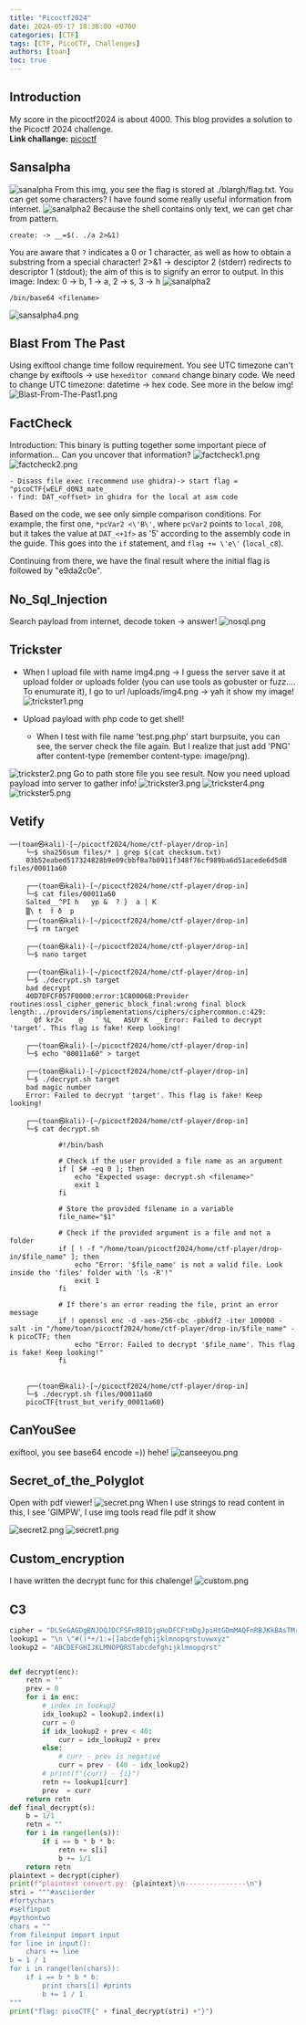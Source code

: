 ```yaml
---
title: "Picoctf2024"
date: 2024-05-17 18:38:00 +0700
categories: [CTF]
tags: [CTF, PicoCTF, Challenges]
authors: [toan]
toc: true
---
```

## Introduction
My score in the picoctf2024 is about 4000. This blog provides a solution to the Picoctf 2024 challenge.
<br>
**Link challange:** [picoctf](https://play.picoctf.org/)

## Sansalpha
![sanalpha](https://i.postimg.cc/zGzcmSyp/sansalpha1.png)
From this img, you see the flag is stored at ./blargh/flag.txt. You can get some characters? I have found some really useful information from internet.
![sanalpha2](https://i.postimg.cc/brPRxpbL/sansalpha2.png)
Because the shell contains only text, we can get char from pattern.
```
create: -> __=$(. ./a 2>&1)
```
You are aware that `?` indicates a 0 or 1 character, as well as how to obtain a substring from a special character! 2>&1 -> desciptor 2 (stderr) redirects to descriptor 1 (stdout); the aim of this is to signify an error to output. In this image: Index: 0 -> b, 1 -> a, 2 -> s, 3 -> h
![sanalpha2](https://i.postimg.cc/L8GLkmFf/sansalpha3.png)
```
/bin/base64 <filename>
```
![sansalpha4.png](https://i.postimg.cc/j2q7q5yV/sansalpha4.png)

## Blast From The Past
Using exiftool change time follow requirement. You see UTC timezone can\'t change by exiftools -> use `hexeditor command` change binary code. We need to change UTC timezone: datetime -> hex code. See more in the below img!
![Blast-From-The-Past1.png](https://i.postimg.cc/4N736VfL/Blast-From-The-Past1.png)

## FactCheck
Introduction: This binary is putting together some important piece of information... Can you uncover that information?
![factcheck1.png](https://i.postimg.cc/Mp1K4wj1/factcheck1.png)
![factcheck2.png](https://i.postimg.cc/nLZcfWvg/factcheck2.png)
```
- Disass file exec (recommend use ghidra)-> start flag = "picoCTF{wELF_d0N3_mate_
- find: DAT_<offset> in ghidra for the local at asm code
```
Based on the code, we see only simple comparison conditions. For example, the first one, `*pcVar2 <\'B\'`, where `pcVar2` points to `local_208`, but it takes the value at `DAT_<+1f>` as \'5\' according to the assembly code in the guide. This goes into the `if` statement, and `flag += \'e\'` (`local_c8`). <br>

Continuing from there, we have the final result where the initial flag is followed by "e9da2c0e".

## No_Sql_Injection
Search payload from internet, decode token -> answer!
![nosql.png](https://i.postimg.cc/QdqVCsxh/nosql.png)

## Trickster
- When I upload file with name img4.png -> I guess the server save it at upload folder or uploads folder (you can use tools as gobuster or fuzz…. To enumurate it), I go to url <host>/uploads/img4.png -> yah it show my image!
![trickster1.png](https://i.postimg.cc/B6PqTGs8/trickster1.png)

- Upload payload with php code to get shell!
	- When I test with file name 'test.png.php' start burpsuite, you can see, the server check the file again. But I realize that just add 'PNG' after content-type (remember content-type: image/png).

![trickster2.png](https://i.postimg.cc/cLT4ZmXJ/trickster2.png)
Go to path store file you see result. Now you need upload payload into server to gather info!
![trickster3.png](https://i.postimg.cc/2SC8PJdJ/trickster3.png)
![trickster4.png](https://i.postimg.cc/nLPF9L8b/trickster4.png)
![trickster5.png](https://i.postimg.cc/9fMXf7nY/trickster5.png)

## Vetify  
```
──(toan㉿kali)-[~/picoctf2024/home/ctf-player/drop-in]
	└─$ sha256sum files/* | grep $(cat checksum.txt) 
	03b52eabed517324828b9e09cbbf8a7b0911f348f76cf989ba6d51acede6d5d8  files/00011a60
	                                                                                                                                                             
	┌──(toan㉿kali)-[~/picoctf2024/home/ctf-player/drop-in]
	└─$ cat files/00011a60   
	Salted__^PI h   yp &  ? }  a | K
	▒\ t  ꌘ ð  p                                                                                                                                                                   
	┌──(toan㉿kali)-[~/picoctf2024/home/ctf-player/drop-in]
	└─$ rm target                                                                          
	                                                                                                                                                             
	┌──(toan㉿kali)-[~/picoctf2024/home/ctf-player/drop-in]
	└─$ nano target
	                                                                                                                                                             
	┌──(toan㉿kali)-[~/picoctf2024/home/ctf-player/drop-in]
	└─$ ./decrypt.sh target
	bad decrypt
	40D7DFCF057F0000:error:1C80006B:Provider routines:ossl_cipher_generic_block_final:wrong final block length:../providers/implementations/ciphers/ciphercommon.c:429:
	  Qf krZ<    @   ¨ %L   ASUY K  _ Error: Failed to decrypt 'target'. This flag is fake! Keep looking!
	                                                                                                                                                             
	┌──(toan㉿kali)-[~/picoctf2024/home/ctf-player/drop-in]
	└─$ echo "00011a60" > target                              
	                                                                                                                                                             
	┌──(toan㉿kali)-[~/picoctf2024/home/ctf-player/drop-in]
	└─$ ./decrypt.sh target     
	bad magic number
	Error: Failed to decrypt 'target'. This flag is fake! Keep looking!
	                                                                                                                                                             
	┌──(toan㉿kali)-[~/picoctf2024/home/ctf-player/drop-in]
	└─$ cat decrypt.sh    
	
	        #!/bin/bash
	
	        # Check if the user provided a file name as an argument
	        if [ $# -eq 0 ]; then
	            echo "Expected usage: decrypt.sh <filename>"
	            exit 1
	        fi
	
	        # Store the provided filename in a variable
	        file_name="$1"
	
	        # Check if the provided argument is a file and not a folder
	        if [ ! -f "/home/toan/picoctf2024/home/ctf-player/drop-in/$file_name" ]; then
	            echo "Error: '$file_name' is not a valid file. Look inside the 'files' folder with 'ls -R'!"
	            exit 1
	        fi
	
	        # If there's an error reading the file, print an error message
	        if ! openssl enc -d -aes-256-cbc -pbkdf2 -iter 100000 -salt -in "/home/toan/picoctf2024/home/ctf-player/drop-in/$file_name" -k picoCTF; then
	            echo "Error: Failed to decrypt '$file_name'. This flag is fake! Keep looking!"
	        fi
	        
	                                                                                                                                                             
	┌──(toan㉿kali)-[~/picoctf2024/home/ctf-player/drop-in]
	└─$ ./decrypt.sh files/00011a60
	picoCTF{trust_but_verify_00011a60}
```

## CanYouSee
exiftool, you see base64 encode =)) hehe!
![canseeyou.png](https://i.postimg.cc/QtmqJvb3/canseeyou.png)
## Secret_of_the_Polyglot
Open with pdf viewer!
![secret.png](https://i.postimg.cc/JhWcVRY8/secret.png)
When I use strings to read content in this, I see 'GIMPW', I use img tools read file pdf it show

![secret2.png](https://i.postimg.cc/9FKYbdGr/secret2.png)
![secret1.png](https://i.postimg.cc/bwnHBZTL/secret1.png)

## Custom_encryption
I have written the decrypt func for this chalenge!
![custom.png](https://i.postimg.cc/h43L4LZp/custom.png)

## C3

```python
cipher = "DLSeGAGDgBNJDQJDCFSFnRBIDjgHoDFCFtHDgJpiHtGDmMAQFnRBJKkBAsTMrsPSDDnEFCFtIbEDtDCIbFCFtHTJDKerFldbFObFCFtLBFkBAAAPFnRBJGEkerFlcPgKkImHnIlATJDKbTbFOkdNnsgbnJRMFnRBNAFkBAAAbrcbTKAkOgFpOgFpOpkBAAAAAAAiClFGIPFnRBaKliCgClFGtIBAAAAAAAOgGEkImHnIl"
lookup1 = "\n \"#()*+/1:=[]abcdefghijklmnopqrstuvwxyz"
lookup2 = "ABCDEFGHIJKLMNOPQRSTabcdefghijklmnopqrst"


def decrypt(enc):
    retn = ""
    prev = 0
    for i in enc:
        # index in lookup2
        idx_lookup2 = lookup2.index(i)
        curr = 0
        if idx_lookup2 + prev < 40:
            curr = idx_lookup2 + prev
        else:
            # curr - prev is negative 
            curr = prev - (40 - idx_lookup2)
        # print(f"{curr} - {i}")
        retn += lookup1[curr]
        prev  = curr
    return retn
def final_decrypt(s):
    b = 1/1
    retn = ""
    for i in range(len(s)):
        if i == b * b * b:
            retn += s[i]
            b += 1/1
    return retn
plaintext = decrypt(cipher)
print(f"plaintext convert.py: {plaintext}\n---------------\n")
stri = """#asciiorder
#fortychars
#selfinput
#pythontwo
chars = ""
from fileinput import input
for line in input():
    chars += line
b = 1 / 1
for i in range(len(chars)):
    if i == b * b * b:
        print chars[i] #prints
        b += 1 / 1
"""
print("flag: picoCTF{" + final_decrypt(stri) +"}")
```